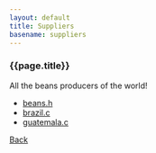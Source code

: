 ```yaml
---
layout: default
title: Suppliers
basename: suppliers
---
```

### {{page.title}}

All the beans producers of the world!

* [beans.h](beans.html)
* [brazil.c](brazil.html)
* [guatemala.c](guatemala.html)

[Back](../)
